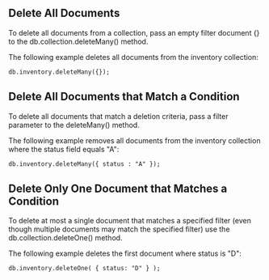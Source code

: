 Delete All Documents
---------------------------------------------------------------------------------------------------------
To delete all documents from a collection, pass an empty filter document {} to the 
db.collection.deleteMany() method.

The following example deletes all documents from the inventory collection:

    db.inventory.deleteMany({});


Delete All Documents that Match a Condition
---------------------------------------------------------------------------------------------------------
To delete all documents that match a deletion criteria, pass a filter parameter to the deleteMany() 
method.

The following example removes all documents from the inventory collection where the status field
equals "A":

    db.inventory.deleteMany({ status : "A" });


Delete Only One Document that Matches a Condition
---------------------------------------------------------------------------------------------------------
To delete at most a single document that matches a specified filter (even though multiple documents may
 match the specified filter) use the db.collection.deleteOne() method.

The following example deletes the first document where status is "D":

    db.inventory.deleteOne( { status: "D" } );
